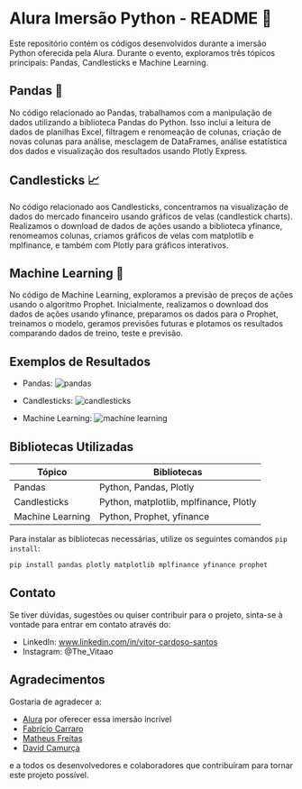 # Alura Imersão Python - README 🚀

Este repositório contém os códigos desenvolvidos durante a imersão Python oferecida pela Alura. Durante o evento, exploramos três tópicos principais: Pandas, Candlesticks e Machine Learning. 

## Pandas 🐼

No código relacionado ao Pandas, trabalhamos com a manipulação de dados utilizando a biblioteca Pandas do Python. Isso inclui a leitura de dados de planilhas Excel, filtragem e renomeação de colunas, criação de novas colunas para análise, mesclagem de DataFrames, análise estatística dos dados e visualização dos resultados usando Plotly Express. 

## Candlesticks 📈

No código relacionado aos Candlesticks, concentramos na visualização de dados do mercado financeiro usando gráficos de velas (candlestick charts). Realizamos o download de dados de ações usando a biblioteca yfinance, renomeamos colunas, criamos gráficos de velas com matplotlib e mplfinance, e também com Plotly para gráficos interativos. 

## Machine Learning 🤖

No código de Machine Learning, exploramos a previsão de preços de ações usando o algoritmo Prophet. Inicialmente, realizamos o download dos dados de ações usando yfinance, preparamos os dados para o Prophet, treinamos o modelo, geramos previsões futuras e plotamos os resultados comparando dados de treino, teste e previsão. 

## Exemplos de Resultados

- Pandas:
![pandas](https://github.com/VitorCardosoGitHub/Alura_Imersao_Python/assets/164551328/a92fdc7a-1ac6-412e-a05c-8a2fe4da40d9)

- Candlesticks:
![candlesticks](https://github.com/VitorCardosoGitHub/Alura_Imersao_Python/assets/164551328/d2a0dcb2-06c6-4571-a1f9-a3ca820fa632)

- Machine Learning:
![machine learning](https://github.com/VitorCardosoGitHub/Alura_Imersao_Python/assets/164551328/f4b6cbca-8e56-41a5-bbe1-175af2f8c323)


## Bibliotecas Utilizadas

| Tópico        | Bibliotecas                                  |
|---------------|----------------------------------------------|
| Pandas        | Python, Pandas, Plotly                       |
| Candlesticks  | Python, matplotlib, mplfinance, Plotly       |
| Machine Learning | Python, Prophet, yfinance                 |

Para instalar as bibliotecas necessárias, utilize os seguintes comandos `pip install`:
```bash
pip install pandas plotly matplotlib mplfinance yfinance prophet
```
## Contato

Se tiver dúvidas, sugestões ou quiser contribuir para o projeto, sinta-se à vontade para entrar em contato através do:

- LinkedIn: www.linkedin.com/in/vitor-cardoso-santos
- Instagram: @The_Vitaao


## Agradecimentos

Gostaria de agradecer a:

- [Alura](https://www.alura.com.br/) por oferecer essa imersão incrível
- [Fabrício Carraro](https://www.linkedin.com/in/fabriciocarraro/)
- [Matheus Freitas](https://www.linkedin.com/in/matheusfsa/)
- [David Camurça](https://www.linkedin.com/in/davidscamurca/)

e a todos os desenvolvedores e colaboradores que contribuíram para tornar este projeto possível.

